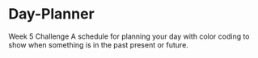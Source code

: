 # Day-Planner
Week 5 Challenge
A schedule for planning your day with color coding to show when something is in the past present or future.
